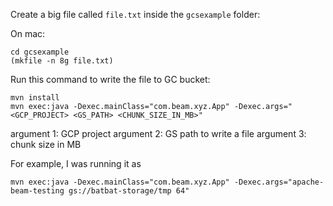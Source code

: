 Create a big file called `file.txt` inside the `gcsexample` folder:

On mac:
```
cd gcsexample
(mkfile -n 8g file.txt)
```

Run this command to write the file to GC bucket:
```
mvn install
mvn exec:java -Dexec.mainClass="com.beam.xyz.App" -Dexec.args="<GCP_PROJECT> <GS_PATH> <CHUNK_SIZE_IN_MB>"
```

argument 1: GCP project
argument 2: GS path to write a file
argument 3: chunk size in MB

For example, I was running it as

```
mvn exec:java -Dexec.mainClass="com.beam.xyz.App" -Dexec.args="apache-beam-testing gs://batbat-storage/tmp 64"
```
